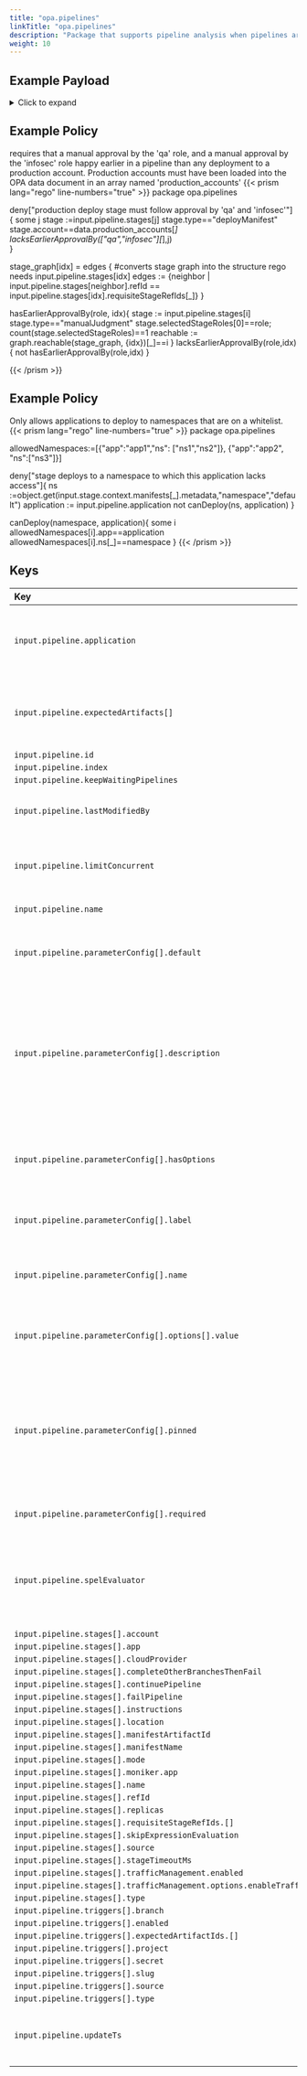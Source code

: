 ```yaml
---
title: "opa.pipelines"
linkTitle: "opa.pipelines"
description: "Package that supports pipeline analysis when pipelines are saved."
weight: 10
---
```


## Example Payload

<details><summary>Click to expand</summary>

```json
{
  "input": {
    "pipeline": {
      "application": "hostname",
      "expectedArtifacts": [
        {
          "defaultArtifact": {
            "artifactAccount": "myUsername",
            "id": "4aa85178-0618-46c4-b530-6883d393656d",
            "name": "manifests/deploy-spinnaker.yaml",
            "reference": "Https://api.github.com/repos/myUsername/hostname/contents/manifests/deploy-spinnaker.yaml",
            "type": "github/file",
            "version": "master"
          },
          "displayName": "hostname-deploy",
          "id": "0cf98032-1b0f-48db-9314-09c69293b3a6",
          "matchArtifact": {
            "artifactAccount": "myUsername",
            "customKind": true,
            "id": "3f72ed8e-cb95-454f-9119-2323682121ff",
            "name": "manifests/deploy-spinnaker.yaml",
            "type": "github/file"
          },
          "useDefaultArtifact": true,
          "usePriorArtifact": false
        },
        {
          "defaultArtifact": {
            "artifactAccount": "myUsername",
            "id": "e79162ab-69cb-4ff7-acf4-a8f2875ef8ef",
            "name": "manifests/service-spinnaker.yaml",
            "reference": "Https://api.github.com/repos/myUsername/hostname/contents/manifests/service-spinnaker.yaml",
            "type": "github/file"
          },
          "displayName": "service-hostname",
          "id": "425d20a8-2942-4902-8d2b-277769a1492c",
          "matchArtifact": {
            "artifactAccount": "myUsername",
            "customKind": true,
            "id": "d7ac7eca-0131-4d54-ab8f-880ff0041e4f",
            "name": "manifests/service-spinnaker",
            "type": "github/file"
          },
          "useDefaultArtifact": true,
          "usePriorArtifact": false
        }
      ],
      "id": "7db1e350-dedb-4dc1-9976-e71f97b5f132",
      "index": 0,
      "keepWaitingPipelines": false,
      "lastModifiedBy": "myUsername",
      "limitConcurrent": true,
      "name": "scale deployments",
      "parameterConfig": [
        {
          "default": "",
          "description": "",
          "hasOptions": false,
          "label": "",
          "name": "replicas",
          "options": [
            {
              "value": ""
            }
          ],
          "pinned": false,
          "required": false
        },
        {
          "default": "staging",
          "description": "",
          "hasOptions": false,
          "label": "",
          "name": "namespace",
          "options": [
            {
              "value": ""
            }
          ],
          "pinned": false,
          "required": true
        }
      ],
      "spelEvaluator": "v4",
      "stages": [
        {
          "account": "spinnaker",
          "cloudProvider": "kubernetes",
          "manifestArtifactId": "0cf98032-1b0f-48db-9314-09c69293b3a6",
          "moniker": {
            "app": "hostname"
          },
          "name": "Deploy (Manifest) g",
          "refId": "2",
          "requisiteStageRefIds": [],
          "skipExpressionEvaluation": false,
          "source": "artifact",
          "trafficManagement": {
            "enabled": false,
            "options": {
              "enableTraffic": false,
              "services": []
            }
          },
          "type": "deployManifest"
        },
        {
          "account": "spinnaker",
          "cloudProvider": "kubernetes",
          "manifestArtifactId": "425d20a8-2942-4902-8d2b-277769a1492c",
          "moniker": {
            "app": "hostname"
          },
          "name": "Deploy service (Manifest)",
          "refId": "3",
          "requisiteStageRefIds": [],
          "skipExpressionEvaluation": false,
          "source": "artifact",
          "trafficManagement": {
            "enabled": false,
            "options": {
              "enableTraffic": false,
              "services": []
            }
          },
          "type": "deployManifest"
        },
        {
          "completeOtherBranchesThenFail": false,
          "continuePipeline": true,
          "failPipeline": false,
          "instructions": "is the new service working?",
          "judgmentInputs": [],
          "name": "Manual Judgment",
          "notifications": [],
          "refId": "4",
          "requisiteStageRefIds": [
            "2",
            "3"
          ],
          "stageTimeoutMs": 60000,
          "type": "manualJudgment"
        },
        {
          "account": "spinnaker",
          "app": "hostname",
          "cloudProvider": "kubernetes",
          "location": "staging",
          "manifestName": "deployment hostname",
          "mode": "static",
          "name": "Scale (Manifest)",
          "refId": "5",
          "replicas": "10",
          "requisiteStageRefIds": [
            "4"
          ],
          "type": "scaleManifest"
        }
      ],
      "triggers": [
        {
          "branch": "master",
          "enabled": true,
          "expectedArtifactIds": [
            "0cf98032-1b0f-48db-9314-09c69293b3a6",
            "425d20a8-2942-4902-8d2b-277769a1492c"
          ],
          "project": "myUsername",
          "secret": "spinnaker",
          "slug": "hostname",
          "source": "github",
          "type": "git"
        }
      ],
      "updateTs": "1620677311000"
    }
  }
}
```
</details>

## Example Policy
requires that a manual approval by the 'qa' role, and a manual approval by the 'infosec' role happy earlier in a pipeline than any deployment to a production account. Production accounts must have been loaded into the OPA data document in an array named 'production_accounts'
{{< prism lang="rego" line-numbers="true" >}}
package opa.pipelines

deny["production deploy stage must follow approval by 'qa' and 'infosec'"] {
  some j
  stage :=input.pipeline.stages[j]
  stage.type=="deployManifest"
  stage.account==data.production_accounts[_] 
  lacksEarlierApprovalBy(["qa","infosec"][_],j)  
}

stage_graph[idx]  = edges { #converts stage graph into the structure rego needs
  input.pipeline.stages[idx]
  edges := {neighbor | input.pipeline.stages[neighbor].refId ==   
                  input.pipeline.stages[idx].requisiteStageRefIds[_]}
}

hasEarlierApprovalBy(role, idx){
    stage := input.pipeline.stages[i]
    stage.type=="manualJudgment"
    stage.selectedStageRoles[0]==role; count(stage.selectedStageRoles)==1
    reachable := graph.reachable(stage_graph, {idx})[_]==i
}
lacksEarlierApprovalBy(role,idx) {
    not hasEarlierApprovalBy(role,idx) 
}


{{< /prism >}}

## Example Policy
Only allows applications to deploy to namespaces that are on a whitelist.
{{< prism lang="rego" line-numbers="true" >}}
package opa.pipelines

allowedNamespaces:=[{"app":"app1","ns": ["ns1","ns2"]},
                                     {"app":"app2", "ns":["ns3"]}]

deny["stage deploys to a namespace to which this application lacks access"]{
    ns :=object.get(input.stage.context.manifests[_].metadata,"namespace","default")
    application := input.pipeline.application
    not canDeploy(ns, application)
}

canDeploy(namespace, application){
    some i
    allowedNamespaces[i].app==application
    allowedNamespaces[i].ns[_]==namespace
}
{{< /prism >}}

## Keys

| Key                                                               | Type       | Description                                                                                                                                 |
| :---------------------------------------------------------------- | :--------- | :------------------------------------------------------------------------------------------------------------------------------------------ |
| `input.pipeline.application`                                      | `string`   | The name of the Spinnaker application to which this pipeline belongs.                                                                       |
| `input.pipeline.expectedArtifacts[]`                              | `[array]`  | See [artifacts]({{< ref "artifacts.md" >}}) for more information.                                                                           |
| `input.pipeline.id`                                               | `string`   |                                                                                                                                             |
| `input.pipeline.index`                                            | `number`   |                                                                                                                                             |
| `input.pipeline.keepWaitingPipelines`                             | `boolean`  |                                                                                                                                             |
| `input.pipeline.lastModifiedBy`                                   | `string`   | The id of the user that last modified the pipeline.                                                                                         |
| `input.pipeline.limitConcurrent`                                  | `boolean`  | True if only 1 concurrent execution of this pipeline be allowed.                                                                            |
| `input.pipeline.name`                                             | `string`   | The name of this pipeline.                                                                                                                  |
| `input.pipeline.parameterConfig[].default`                        | `string`   | The default value associated with this parameter.                                                                                           |
| `input.pipeline.parameterConfig[].description`                    | `string`   | (Optional): If supplied, will be displayed to users as a tooltip when triggering the pipeline manually. You can include HTML in this field. |
| `input.pipeline.parameterConfig[].hasOptions`                     | `boolean`  | If the ‘Show Options’ checkbox in the parameter checked                                                                                     |
| `input.pipeline.parameterConfig[].label`                          | `string`   | What is the display name of the parameter.                                                                                                  |
| `input.pipeline.parameterConfig[].name`                           | `string`   | What is the parameter name that can be used in SpEL.                                                                                        |
| `input.pipeline.parameterConfig[].options[].value`                | `string`   | What is the value for this option in a multi-option parameter.                                                                              |
| `input.pipeline.parameterConfig[].pinned`                         | `boolean`  | (Optional): if checked, this parameter will be always shown in a pipeline execution view, otherwise it’ll be collapsed by default.          |
| `input.pipeline.parameterConfig[].required`                       | `boolean`  | Is this a required parameter.                                                                                                               |
| `input.pipeline.spelEvaluator`                                    | `string`   | Which version of spring expression language is being used to evaluate SpEL.                                                                 |
| `input.pipeline.stages[].account`                                 | `string`   |                                                                                                                                             |
| `input.pipeline.stages[].app`                                     | `string`   |                                                                                                                                             |
| `input.pipeline.stages[].cloudProvider`                           | `string`   |                                                                                                                                             |
| `input.pipeline.stages[].completeOtherBranchesThenFail`           | `boolean`  |                                                                                                                                             |
| `input.pipeline.stages[].continuePipeline`                        | `boolean`  |                                                                                                                                             |
| `input.pipeline.stages[].failPipeline`                            | `boolean`  |                                                                                                                                             |
| `input.pipeline.stages[].instructions`                            | `string`   |                                                                                                                                             |
| `input.pipeline.stages[].location`                                | `string`   |                                                                                                                                             |
| `input.pipeline.stages[].manifestArtifactId`                      | `string`   |                                                                                                                                             |
| `input.pipeline.stages[].manifestName`                            | `string`   |                                                                                                                                             |
| `input.pipeline.stages[].mode`                                    | `string`   |                                                                                                                                             |
| `input.pipeline.stages[].moniker.app`                             | `string`   |                                                                                                                                             |
| `input.pipeline.stages[].name`                                    | `string`   |                                                                                                                                             |
| `input.pipeline.stages[].refId`                                   | `string`   |                                                                                                                                             |
| `input.pipeline.stages[].replicas`                                | `string`   |                                                                                                                                             |
| `input.pipeline.stages[].requisiteStageRefIds.[]`                 | `string`   |                                                                                                                                             |
| `input.pipeline.stages[].skipExpressionEvaluation`                | `boolean`  |                                                                                                                                             |
| `input.pipeline.stages[].source`                                  | `string`   |                                                                                                                                             |
| `input.pipeline.stages[].stageTimeoutMs`                          | `number`   |                                                                                                                                             |
| `input.pipeline.stages[].trafficManagement.enabled`               | `boolean`  |                                                                                                                                             |
| `input.pipeline.stages[].trafficManagement.options.enableTraffic` | `boolean`  |                                                                                                                                             |
| `input.pipeline.stages[].type`                                    | `string`   |                                                                                                                                             |
| `input.pipeline.triggers[].branch`                                | `string`   |                                                                                                                                             |
| `input.pipeline.triggers[].enabled`                               | `boolean`  |                                                                                                                                             |
| `input.pipeline.triggers[].expectedArtifactIds.[]`                | `string`   |                                                                                                                                             |
| `input.pipeline.triggers[].project`                               | `string`   |                                                                                                                                             |
| `input.pipeline.triggers[].secret`                                | `string`   |                                                                                                                                             |
| `input.pipeline.triggers[].slug`                                  | `string`   |                                                                                                                                             |
| `input.pipeline.triggers[].source`                                | `string`   |                                                                                                                                             |
| `input.pipeline.triggers[].type`                                  | `string`   |                                                                                                                                             |
| `input.pipeline.updateTs`                                         | `string`   | The timestamp of the pipelines last modification.                                                                                           |
